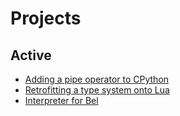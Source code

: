# Projects

## Active

- [Adding a pipe operator to CPython](/wiki/projects/pipe-in-python)
- [Retrofitting a type system onto Lua](/wiki/projects/lua-typesystem)
- [Interpreter for Bel](/wiki/projects/bel)
